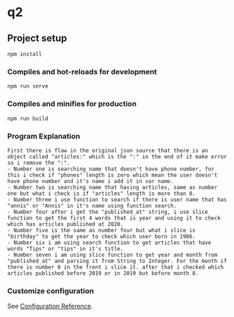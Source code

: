 # q2

## Project setup
```
npm install
```

### Compiles and hot-reloads for development
```
npm run serve
```

### Compiles and minifies for production
```
npm run build
```

### Program Explanation
```
First there is flaw in the original json source that there is an object called "articles:" which is the ":" in the end of it make error so i remove the ":". 
- Number one is searching name that doesn't have phone number, for this i check if "phones" length is zero which mean the user doesn't have phone number and it's name i add it in var name. 
- Number two is searching name that having articles, same as number one but what i check is if "articles" length is more than 0. 
- Number three i use function to search if there is user name that has "annis" or "Annis" in it's name using function search. 
- Number four after i get the "published_at" string, i use slice function to get the first 4 words that is year and using it to check which has articles published at 2020. 
- Number five is the same as number four but what i slice is "birthday" to get the year to check which user born in 1986. 
- Number six i am using search function to get articles that have words "Tips" or "tips" in it's title. 
- Number seven i am using slice function to get year and month from "published_at" and parsing it from String to Integer. For the month if there is number 0 in the front i slice it. after that i checked which articles published before 2019 or in 2019 but before month 8. 
```

### Customize configuration
See [Configuration Reference](https://cli.vuejs.org/config/).
